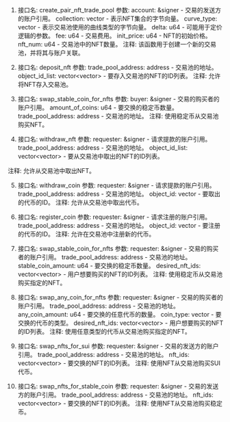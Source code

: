 1. 接口名: create_pair_nft_trade_pool
参数:
account: &signer - 交易的发送方的账户引用。
collection: vector<u8> - 表示NFT集合的字节向量。
curve_type: vector<u8> - 表示交易池使用的曲线类型的字节向量。
delta: u64 - 可能用于定价逻辑的参数。
fee: u64 - 交易费用。
init_price: u64 - NFT的初始价格。
nft_num: u64 - 交易池中的NFT数量。
注释: 该函数用于创建一个新的交易池，并将其与账户关联。

2. 接口名: deposit_nft
参数:
trade_pool_address: address - 交易池的地址。
object_id_list: vector<vector<u8>> - 要存入交易池的NFT的ID列表。
注释: 允许将NFT存入交易池。

3. 接口名: swap_stable_coin_for_nfts
参数:
buyer: &signer - 交易的购买者的账户引用。
amount_of_coins: u64 - 要交换的稳定币数量。
trade_pool_address: address - 交易池的地址。
注释: 使用稳定币从交易池购买NFT。

4. 接口名: withdraw_nft
参数:
requester: &signer - 请求提款的账户引用。
trade_pool_address: address - 交易池的地址。
object_id_list: vector<vector<u8>> -
要从交易池中取出的NFT的ID列表。

注释: 允许从交易池中取出NFT。

5. 接口名: withdraw_coin
参数:
requester: &signer - 请求提款的账户引用。
trade_pool_address: address - 交易池的地址。
object_id: vector<u8> - 要取出的代币的ID。
注释: 允许从交易池中取出代币。

6. 接口名: register_coin
参数:
requester: &signer - 请求注册的账户引用。
trade_pool_address: address - 交易池的地址。
object_id: vector<u8> - 要注册的代币的ID。
注释: 允许在交易池中注册新的代币。

7. 接口名: swap_stable_coin_for_nfts
参数:
requester: &signer - 交易的购买者的账户引用。
trade_pool_address: address - 交易池的地址。
stable_coin_amount: u64 - 要交换的稳定币数量。
desired_nft_ids: vector<vector<u8>> - 用户想要购买的NFT的ID列表。
注释: 使用稳定币从交易池购买指定的NFT。

8. 接口名: swap_any_coin_for_nfts
参数:
requester: &signer - 交易的购买者的账户引用。
trade_pool_address: address - 交易池的地址。
any_coin_amount: u64 - 要交换的任意代币的数量。
coin_type: vector<u8> - 要交换的代币的类型。
desired_nft_ids: vector<vector<u8>> - 用户想要购买的NFT的ID列表。
注释: 使用任意类型的代币从交易池购买指定的NFT。

9. 接口名: swap_nfts_for_sui
参数:
requester: &signer - 交易的发送方的账户引用。
trade_pool_address: address - 交易池的地址。
nft_ids: vector<vector<u8>> - 要交换的NFT的ID列表。
注释: 使用NFT从交易池购买SUI代币。

10. 接口名: swap_nfts_for_stable_coin
参数:
requester: &signer - 交易的发送方的账户引用。
trade_pool_address: address - 交易池的地址。
nft_ids: vector<vector<u8>> - 要交换的NFT的ID列表。
注释: 使用NFT从交易池购买稳定币。